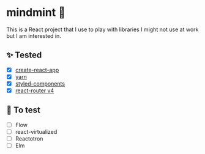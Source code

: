 # mindmint :herb:

This is a React project that I use to play with libraries I might not use at work but I am interested in.

## :sparkles: Tested
- [x] [create-react-app](https://github.com/facebookincubator/create-react-app)
- [x] [yarn](https://github.com/yarnpkg/yarn)
- [x] [styled-components](https://github.com/styled-components/styled-components)
- [x] [react-router v4](https://github.com/ReactTraining/react-router/tree/v4)

## :construction: To test
- [ ] Flow
- [ ] react-virtualized
- [ ] Reactotron
- [ ] Elm
